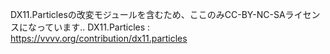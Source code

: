 DX11.Particlesの改変モジュールを含むため、ここのみCC-BY-NC-SAライセンスになっています..
DX11.Particles : https://vvvv.org/contribution/dx11.particles
